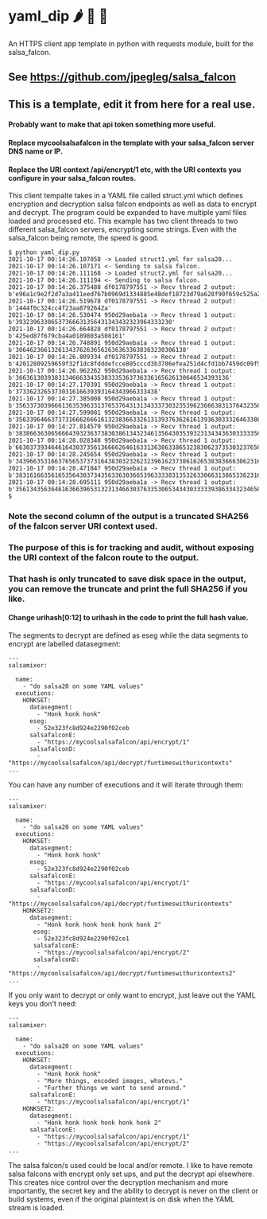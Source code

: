 # yaml_dip 🌶️ 🍅 🦅
An HTTPS client app template in python with requests module, built for the salsa_falcon.

## See https://github.com/jpegleg/salsa_falcon

## This is a template, edit it from here for a real use. 
#### Probably want to make that api token something more useful.
#### Replace mycoolsalsafalcon in the template with your salsa_falcon server DNS name or IP.
#### Replace the URI context /api/encrypt/1 etc, with the URI contexts you configure in your salsa_falcon routes.

This client tempalte takes in a YAML file called struct.yml which defines encryption and decryption salsa falcon endpoints
as well as data to encrypt and decrypt. The program could be expanded to have multiple yaml files loaded and processed etc.
This example has two client threads to two different salsa_falcon servers, encrypting some strings. Even with the salsa_falcon being remote, the speed is good.

```
$ python yaml_dip.py
2021-10-17 00:14:26.107058 -> Loaded struct1.yml for salsa20...
2021-10-17 00:14:26.107171 <- Sending to salsa falcon.
2021-10-17 00:14:26.111168 -> Loaded struct2.yml for salsa20...
2021-10-17 00:14:26.111194 <- Sending to salsa falcon.
2021-10-17 00:14:26.375488 df0178797551 -> Recv thread 2 output:  b'e96a1c9e2f2d7a3a411eed767b0969d1334885e48def18723d79a628f90f659c525a2b0404c4ae154d4abbdd79fb832b217de087765825fffff23ffff726f53519d15c8ac4eb50f19c0f5a2e'
2021-10-17 00:14:26.519678 df0178797551 -> Recv thread 2 output:  b'1444f0c324cc4f23aa8792642a'
2021-10-17 00:14:26.530474 950d29aeba1a -> Recv thread 1 output:  b'39323963306537366631356431343432323964333230'
2021-10-17 00:14:26.664828 df0178797551 -> Recv thread 2 output:  b'425ed87f679cba4a0189803a508161'
2021-10-17 00:14:26.748891 950d29aeba1a -> Recv thread 1 output:  b'306462366132613437626365626363633638363230306138'
2021-10-17 00:14:26.809334 df0178797551 -> Recv thread 2 output:  b'42012809259659f32f1dc8fdddefcce805cccd3b3786efea251d4cfd1bb7459dc09f5b09ab6fb9b1775bb1aac355d2b415407d72f9bce7767be976eb894782'
2021-10-17 00:14:26.962262 950d29aeba1a -> Recv thread 1 output:  b'366361303938313466633435383335363736336165626130646534393136'
2021-10-17 00:14:27.170391 950d29aeba1a -> Recv thread 1 output:  b'3733623265373031616639393164343966333438'
2021-10-17 00:14:27.385008 950d29aeba1a -> Recv thread 1 output:  b'356337303966613635396331376537643131343337303235396236663831376432356331333931326539633964383162346633336438316138376638376264633335333538393632616364663363336163346234376635613931306134633632346132646535376537356564346134323837303638386565373133313436646266333232643534666661353634303939326364356237353338363961343337633465323663306630'
2021-10-17 00:14:27.599081 950d29aeba1a -> Recv thread 1 output:  b'356339646637373166626661613238366332613139376362616139363033326463386462326530323362323566646239346230386531313664663933366561636433666163653335376564323235373266626239386535393039643561646338316332376130373933356330393937626566623434323265383039323365326563303362633139643838353932343863353963373161323432633731376362616562666437383365'
2021-10-17 00:14:27.814579 950d29aeba1a -> Recv thread 1 output:  b'3838663630656664393236373830386134323461356430353932313434363033333563646130306237646236376439383737396236303635323533353862366330356439303061346236663336343035663739346565643037353963313861646234376631633933363536623738323236613238316562646239306565353031623932333339373666656330306130376464643738663931'
2021-10-17 00:14:28.028348 950d29aeba1a -> Recv thread 1 output:  b'663037393464616430373561366662646163313638633865323830623735303237656366353766396262353364316164313164346566666362336166383261663962393834323131386430313333303634353435666463313139623665626461323263393932313639666332353630646365336632653766303232343233376432323965623239636239303161653730393339616631353739333930633363313966373634396665'
2021-10-17 00:14:28.245654 950d29aeba1a -> Recv thread 1 output:  b'34396635316637656537373164383032326232396162373861626538383666306231653765656337'
2021-10-17 00:14:28.471847 950d29aeba1a -> Recv thread 1 output:  b'38316166356165356430373435633630366539633338313532633066313865336231653536643430383437393036393637646532343235386363626566643732373561633136396162656565636439653337623762633531'
2021-10-17 00:14:28.695111 950d29aeba1a -> Recv thread 1 output:  b'356134356364616366396531323134663037633530653434303333393863343234656464353437346639333736333266353631653631653532356235356665363063626134643335666465313363393935653361353431393436393135613436393233636134323231623664666435353333366563323136643633613838643330356237646533313133643238326237316261333432633061326539623365396238653530346238'
$

```
### Note the second column of the output is a truncated SHA256 of the falcon server URI context used.
### The purpose of this is for tracking and audit, without exposing the URI context of the falcon route to the output.
### That hash is only truncated to save disk space in the output, you can remove the truncate and print the full SHA256 if you like.
#### Change urihash[0:12] to urihash in the code to print the full hash value.

The segments to decrypt are defined as eseg while the data segments to encrypt are labelled datasegment:

```
---
salsamixer:

  name:
    - "do salsa20 on some YAML values"
  executions:
    HONKSET:
      datasegment:
        - "Honk honk honk"
      eseg:
        - 52e323fc8d924e2290f02ceb
      salsafalconE:
        - "https://mycoolsalsafalcon/api/encrypt/1"
      salsafalconD:
        - "https://mycoolsalsafalcon/api/decrypt/funtimeswithuricontexts"
...   
```

You can have any number of executions and it will iterate through them:

```
---
salsamixer:

  name:
    - "do salsa20 on some YAML values"
  executions:
    HONKSET:
      datasegment:
        - "Honk honk honk"
      eseg:
        - 52e323fc8d924e2290f02ceb
      salsafalconE:
        - "https://mycoolsalsafalcon/api/encrypt/1"
      salsafalconD:
        - "https://mycoolsalsafalcon/api/decrypt/funtimeswithuricontexts"
    HONKSET2:
      datasegment:
        - "Honk honk honk honk honk honk 2"
       eseg:
        - 52e323fc8d924e2290f02ce1
       salsafalconE:
        - "https://mycoolsalsafalcon/api/encrypt/2"
       salsafalconD:
        - "https://mycoolsalsafalcon/api/decrypt/funtimeswithuricontexts2"        
...   
```

If you only want to decrypt or only want to encrypt, just leave out the YAML keys you don't need:

```
---
salsamixer:

  name:
    - "do salsa20 on some YAML values"
  executions:
    HONKSET:
      datasegment:
        - "Honk honk honk"
        - "More things, encoded images, whatevs."
        - "Further things we want to send around."
      salsafalconE:
        - "https://mycoolsalsafalcon/api/encrypt/1"
    HONKSET2:
      datasegment:
        - "Honk honk honk honk honk honk 2"
      salsafalconE:
        - "https://mycoolsalsafalcon/api/encrypt/1"
        - "https://mycoolsalsafalcon/api/encrypt/2"     
... 
```

The salsa falcon/s used could be local and/or remote. I like to have remote salsa falcons with encrypt only set ups, and put the decrypt api elsewhere.
This creates nice control over the decryption mechanism and more importantly, the secret key and the ability to decrypt is never on the client or build systems, even if the original plaintext is on disk when the YAML stream is loaded.
